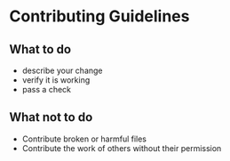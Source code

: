 # Contributing Guidelines

## What to do
- describe your change
- verify it is working
- pass a check

## What not to do
- Contribute broken or harmful files
- Contribute the work of others without their permission
